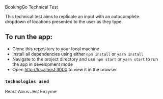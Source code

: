 BookingGo Technical Test

This technical test aims to replicate an input with an autocomplete dropdown of locations presented to the user as they type.


## To run the app:

- Clone this repository to your local machine
- Install all dependencies using either `npm install` or `yarn install`
- Navigate to the project directory and use `npm start` or `yarn start` to run the app in development mode 
- Open [http://localhost:3000](http://localhost:3000) to view it in the browser


### `technologies used`

React
Axios
Jest
Enzyme